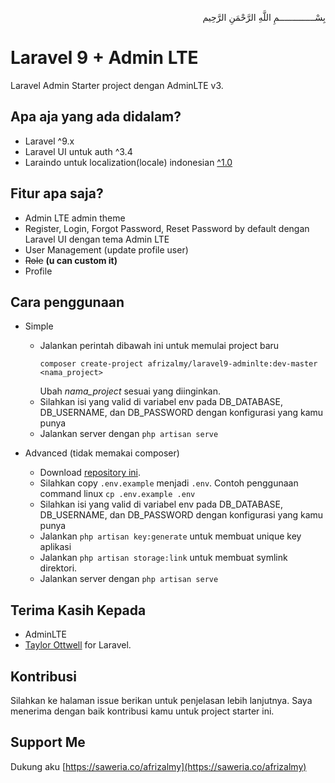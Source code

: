 <p align="right">
بِسْــــــــــــــمِ اللَّهِ الرَّحْمَنِ الرَّحِيم 
</p>

# Laravel 9 + Admin LTE

Laravel Admin Starter project dengan AdminLTE v3.

## Apa aja yang ada didalam?

-   Laravel ^9.x
-   Laravel UI untuk auth ^3.4
-   Laraindo untuk localization(locale) indonesian [^1.0](https://github.com/afrizal423/laraindo)

## Fitur apa saja?

-   Admin LTE admin theme
-   Register, Login, Forgot Password, Reset Password by default dengan Laravel UI dengan tema Admin LTE
-   User Management (update profile user)
-   ~~Role~~ **(u can custom it)**
-   Profile

## Cara penggunaan

-   Simple

    -   Jalankan perintah dibawah ini untuk memulai project baru
        ```shell
        composer create-project afrizalmy/laravel9-adminlte:dev-master <nama_project>
        ```
        Ubah _nama_project_ sesuai yang diinginkan.
    -   Silahkan isi yang valid di variabel env pada DB_DATABASE, DB_USERNAME, dan DB_PASSWORD dengan konfigurasi yang kamu punya
    -   Jalankan server dengan `php artisan serve`

-   Advanced (tidak memakai composer)
    -   Download [repository ini](https://github.com/zaLabs02/Laravel-9-AdminLTE/archive/refs/heads/master.zip).
    -   Silahkan copy `.env.example` menjadi `.env`. Contoh penggunaan command linux `cp .env.example .env`
    -   Silahkan isi yang valid di variabel env pada DB_DATABASE, DB_USERNAME, dan DB_PASSWORD dengan konfigurasi yang kamu punya
    -   Jalankan `php artisan key:generate` untuk membuat unique key aplikasi
    -   Jalankan `php artisan storage:link` untuk membuat symlink direktori.
    -   Jalankan server dengan `php artisan serve`

## Terima Kasih Kepada

-   AdminLTE
-   [Taylor Ottwell](https://github.com/taylorotwell) for Laravel.

## Kontribusi

Silahkan ke halaman issue berikan untuk penjelasan lebih lanjutnya.
Saya menerima dengan baik kontribusi kamu untuk project starter ini.

## Support Me

Dukung aku [https://saweria.co/afrizalmy](https://saweria.co/afrizalmy)
